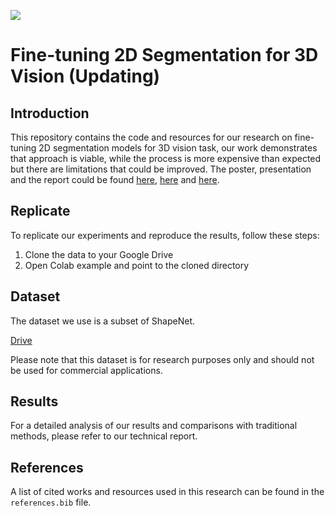 ![](./cover.png)

# Fine-tuning 2D Segmentation for 3D Vision (Updating)

## Introduction

This repository contains the code and resources for our research on fine-tuning 2D segmentation models for 3D vision task, our work demonstrates that approach is viable, while the process is more expensive than expected but there are limitations that could be improved. The poster, presentation and the report could be found [here](https://docs.google.com/presentation/d/1yjT9xvL7sHk_B8tMqwsZW2-8D63V7EDldgDw2xpLw3U/edit?usp=sharing), [here](https://docs.google.com/presentation/d/1A8nDw6mRxrCmrL6xTCyuhMGYQotg3jcR4qrCwmoyu14/edit?usp=sharing) and [here](https://arxiv.org/pdf/2212.01552.pdf). 

## Replicate

To replicate our experiments and reproduce the results, follow these steps:

1. Clone the data to your Google Drive
2. Open Colab example and point to the cloned directory

## Dataset

The dataset we use is a subset of ShapeNet.

[Drive]() 
 
Please note that this dataset is for research purposes only and should not be used for commercial applications.

## Results

For a detailed analysis of our results and comparisons with traditional methods, please refer to our technical report.

## References

A list of cited works and resources used in this research can be found in the `references.bib` file.
